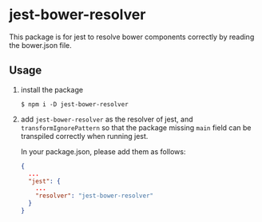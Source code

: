 # jest-bower-resolver

This package is for jest to resolve bower components correctly by reading the bower.json file.

## Usage

1. install the package

   ```
   $ npm i -D jest-bower-resolver
   ```

2. add `jest-bower-resolver` as the resolver of jest, and
   `transformIgnorePattern` so that the package missing `main` field can be
    transpiled correctly when running jest.

   In your package.json, please add them as follows:

   ```json
   {
     ...
     "jest": {
       ...
       "resolver": "jest-bower-resolver"
     }
   }
   ```
